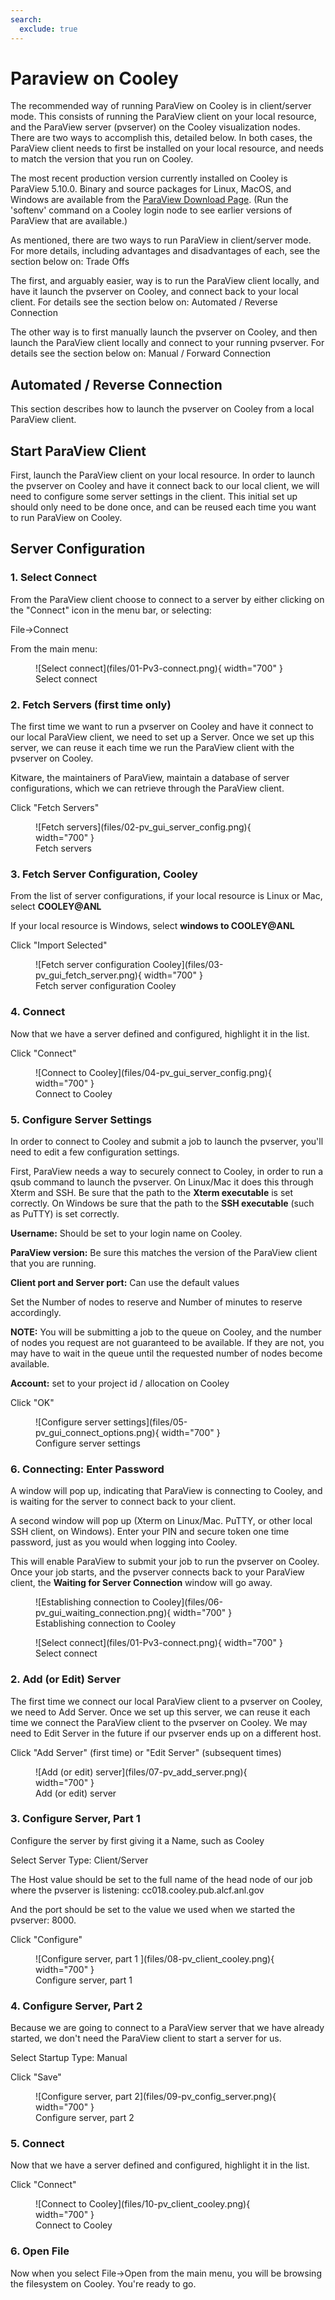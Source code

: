 ```yaml
---
search:
  exclude: true
---
```


# Paraview on Cooley
The recommended way of running ParaView on Cooley is in client/server mode. This consists of running the ParaView client on your local resource, and the ParaView server (pvserver) on the Cooley visualization nodes. There are two ways to accomplish this, detailed below. In both cases, the ParaView client needs to first be installed on your local resource, and needs to match the version that you run on Cooley.

The most recent production version currently installed on Cooley is ParaView  5.10.0. Binary and source packages for Linux, MacOS, and Windows are available from the [ParaView Download Page](https://www.paraview.org/download/). (Run the 'softenv' command on a Cooley login node to see earlier versions of ParaView that are available.)

As mentioned, there are two ways to run ParaView in client/server mode. For more details, including advantages and disadvantages of each, see the section below on: Trade Offs

The first, and arguably easier, way is to run the ParaView client locally, and have it launch the pvserver on Cooley, and connect back to your local client. For details see the section below on: Automated / Reverse Connection

The other way is to first manually launch the pvserver on Cooley, and then launch the ParaView client locally and connect to your running pvserver. For details see the section below on: Manual / Forward Connection

## Automated / Reverse Connection
This section describes how to launch the pvserver on Cooley from a local ParaView client.

## Start ParaView Client
First, launch the ParaView client on your local resource. In order to launch the pvserver on Cooley and have it connect back to our local client, we will need to configure some server settings in the client. This initial set up should only need to be done once, and can be reused each time you want to run ParaView on Cooley.

## Server Configuration

### 1. Select Connect
From the ParaView client choose to connect to a server by either clicking on the "Connect" icon in the menu bar, or selecting:

File->Connect

From the main menu:

<figure markdown>
  ![Select connect](files/01-Pv3-connect.png){ width="700" }
  <figcaption>Select connect</figcaption>
</figure>

### 2. Fetch Servers (first time only)
The first time we want to run a pvserver on Cooley and have it connect to our local ParaView client, we need to set up a Server. Once we set up this server, we can reuse it each time we run the ParaView client with the pvserver on Cooley.

Kitware, the maintainers of ParaView, maintain a database of server configurations, which we can retrieve through the ParaView client.

Click "Fetch Servers"

<figure markdown>
  ![Fetch servers](files/02-pv_gui_server_config.png){ width="700" }
  <figcaption>Fetch servers</figcaption>
</figure>

### 3. Fetch Server Configuration, Cooley
From the list of server configurations, if your local resource is Linux or Mac, select **COOLEY@ANL**

If your local resource is Windows, select  **windows to COOLEY@ANL**

Click "Import Selected"

<figure markdown>
  ![Fetch server configuration Cooley](files/03-pv_gui_fetch_server.png){ width="700" }
  <figcaption>Fetch server configuration Cooley</figcaption>
</figure>

### 4. Connect
Now that we have a server defined and configured, highlight it in the list.

Click "Connect"

<figure markdown>
  ![Connect to Cooley](files/04-pv_gui_server_config.png){ width="700" }
  <figcaption>Connect to Cooley</figcaption>
</figure>

### 5. Configure Server Settings
In order to connect to Cooley and submit a job to launch the pvserver, you'll need to edit a few configuration settings.

First, ParaView needs a way to securely connect to Cooley, in order to run a qsub command to launch the pvserver. On Linux/Mac it does this through Xterm and SSH.  Be sure that the path to the **Xterm executable** is set correctly. On Windows be sure that the path to the **SSH executable** (such as PuTTY) is set correctly.

**Username:** Should be set to your login name on Cooley.

**ParaView version:** Be sure this matches the version of the ParaView client that you are running.

**Client port and Server port:** Can use the default values

Set the Number of nodes to reserve and Number of minutes to reserve accordingly. 

**NOTE:** You will be submitting a job to the queue on Cooley, and the number of nodes you request are not guaranteed to be available.  If they are not, you may have to wait in the queue until the requested number of nodes become available.

**Account:** set to your project id / allocation on Cooley

Click "OK"

<figure markdown>
  ![Configure server settings](files/05-pv_gui_connect_options.png){ width="700" }
  <figcaption>Configure server settings</figcaption>
</figure>

### 6. Connecting: Enter Password
A window will pop up, indicating that ParaView is connecting to Cooley, and is waiting for the server to connect back to your client.  

A second window will pop up (Xterm on Linux/Mac.  PuTTY, or other local SSH client, on Windows).  Enter your PIN and secure token one time password, just as you would when logging into Cooley.

This will enable ParaView to submit your job to run the pvserver on Cooley.  Once your job starts, and the pvserver connects back to your ParaView client, the **Waiting for Server Connection** window will go away. 

<figure markdown>
  ![Establishing connection to Cooley](files/06-pv_gui_waiting_connection.png){ width="700" }
  <figcaption>Establishing connection to Cooley</figcaption>
</figure>

<figure markdown>
  ![Select connect](files/01-Pv3-connect.png){ width="700" }
  <figcaption>Select connect</figcaption>
</figure>

### 2. Add (or Edit) Server
The first time we connect our local ParaView client to a pvserver on Cooley, we need to Add Server. Once we set up this server, we can reuse it each time we connect the ParaView client to the pvserver on Cooley. We may need to Edit Server in the future if our pvserver ends up on a different host.

Click "Add Server" (first time) or "Edit Server" (subsequent times)

<figure markdown>
  ![Add (or edit) server](files/07-pv_add_server.png){ width="700" }
  <figcaption>Add (or edit) server</figcaption>
</figure>

### 3. Configure Server, Part 1 
Configure the server by first giving it a Name, such as Cooley

Select Server Type: Client/Server

The Host value should be set to the full name of the head node of our job where the pvserver is listening: cc018.cooley.pub.alcf.anl.gov

And the port should be set to the value we used when we started the pvserver: 8000.

Click "Configure"

<figure markdown>
  ![Configure server, part 1 ](files/08-pv_client_cooley.png){ width="700" }
  <figcaption>Configure server, part 1 </figcaption>
</figure>

### 4. Configure Server, Part 2
Because we are going to connect to a ParaView server that we have already started, we don't need the ParaView client to start a server for us.

Select Startup Type: Manual

Click "Save"

<figure markdown>
  ![Configure server, part 2](files/09-pv_config_server.png){ width="700" }
  <figcaption>Configure server, part 2</figcaption>
</figure>

### 5. Connect
Now that we have a server defined and configured, highlight it in the list.

Click "Connect"

<figure markdown>
  ![Connect to Cooley](files/10-pv_client_cooley.png){ width="700" }
  <figcaption>Connect to Cooley</figcaption>
</figure>

### 6. Open File
Now when you select File->Open from the main menu, you will be browsing the filesystem on Cooley. You're ready to go.


